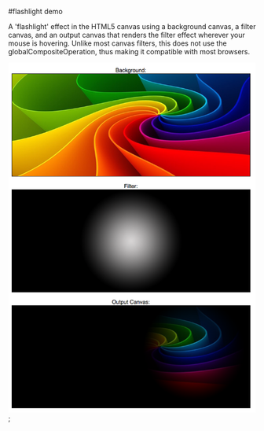 #flashlight demo

A 'flashlight' effect in the HTML5 canvas using a background canvas, a filter canvas, and an output canvas that renders the filter effect wherever your mouse is hovering.  Unlike most canvas filters, this does not use the globalCompositeOperation, thus making it compatible with most browsers.

![Flashlight-demo](/static/images/screenshot.png);

